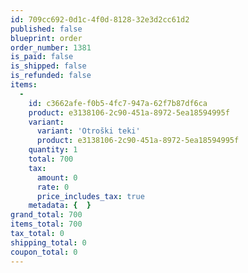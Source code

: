 ```yaml
---
id: 709cc692-0d1c-4f0d-8128-32e3d2cc61d2
published: false
blueprint: order
order_number: 1381
is_paid: false
is_shipped: false
is_refunded: false
items:
  -
    id: c3662afe-f0b5-4fc7-947a-62f7b87df6ca
    product: e3138106-2c90-451a-8972-5ea18594995f
    variant:
      variant: 'Otroški teki'
      product: e3138106-2c90-451a-8972-5ea18594995f
    quantity: 1
    total: 700
    tax:
      amount: 0
      rate: 0
      price_includes_tax: true
    metadata: {  }
grand_total: 700
items_total: 700
tax_total: 0
shipping_total: 0
coupon_total: 0
---
```

